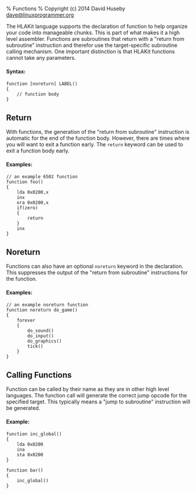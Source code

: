 % Functions
% Copyright (c) 2014 David Huseby <dave@linuxprogrammer.org>

The HLAKit language supports the declaration of function to help organize your code into manageable chunks.  This is part of what makes it a high level assembler.  Functions are subroutines that return with a "return from subroutine" instruction and therefor use the target-specific subroutine calling mechanism.  One important distinction is that HLAKit functions cannot take any parameters.

#### Syntax:
```
function [noreturn] LABEL()
{
    // function body
}
```

## Return<a class="anchor" href="#Return" name="Return"></a>

With functions, the generation of the "return from subroutine" instruction is automatic for the end of the function body.  However, there are times where you will want to exit a function early.  The `return` keyword can be used to exit a function body early.

#### Examples:
```
// an example 6502 function
function foo()
{
    lda 0x0200,x
    inx
    ora 0x0200,x
    if(zero)
    {
        return
    }
    inx
}
```

## Noreturn<a class="anchor" href="#Noreturn" name="Noreturn"></a>

Functions can also have an optional `noreturn` keyword in the declaration.  This suppresses the output of the "return from subroutine" instructions for the function.

#### Examples:
```
// an example noreturn function
function noreturn do_game()
{
    forever
    {
        do_sound()
        do_input()
        do_graphics()
        tick()
    }
}
```

## Calling Functions<a class="anchor" href="#Calling_Functions" name="Calling_Functions"></a>

Function can be called by their name as they are in other high level languages.  The function call will generate the correct jump opcode for the specified target.  This typically means a "jump to subroutine" instruction will be generated.

#### Example:
```
function inc_global()
{
    lda 0x0200
    ina
    sta 0x0200
}

function bar()
{
    inc_global()
}
```

